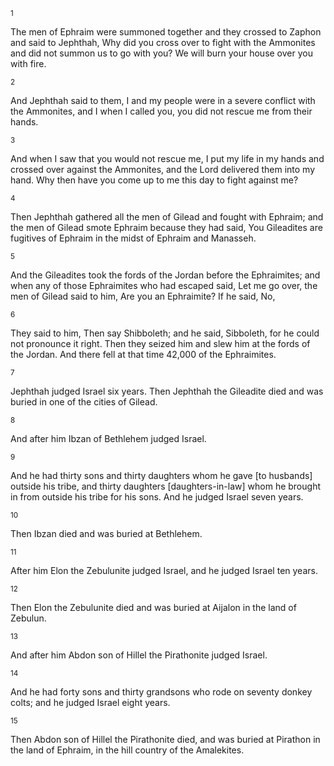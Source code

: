 <sup>1</sup> 

The men of Ephraim were summoned together and they crossed to Zaphon and said to Jephthah, Why did you cross over to fight with the Ammonites and did not summon us to go with you? We will burn your house over you with fire. 

<sup>2</sup> 

And Jephthah said to them, I and my people were in a severe conflict with the Ammonites, and I when I called you, you did not rescue me from their hands. 

<sup>3</sup> 

And when I saw that you would not rescue me, I put my life in my hands and crossed over against the Ammonites, and the Lord delivered them into my hand. Why then have you come up to me this day to fight against me? 

<sup>4</sup> 

Then Jephthah gathered all the men of Gilead and fought with Ephraim; and the men of Gilead smote Ephraim because they had said, You Gileadites are fugitives of Ephraim in the midst of Ephraim and Manasseh. 

<sup>5</sup> 

And the Gileadites took the fords of the Jordan before the Ephraimites; and when any of those Ephraimites who had escaped said, Let me go over, the men of Gilead said to him, Are you an Ephraimite? If he said, No, 

<sup>6</sup> 

They said to him, Then say Shibboleth; and he said, Sibboleth, for he could not pronounce it right. Then they seized him and slew him at the fords of the Jordan. And there fell at that time 42,000 of the Ephraimites. 

<sup>7</sup> 

Jephthah judged Israel six years. Then Jephthah the Gileadite died and was buried in one of the cities of Gilead. 

<sup>8</sup> 

And after him Ibzan of Bethlehem judged Israel. 

<sup>9</sup> 

And he had thirty sons and thirty daughters whom he gave [to husbands] outside his tribe, and thirty daughters [daughters-in-law] whom he brought in from outside his tribe for his sons. And he judged Israel seven years. 

<sup>10</sup> 

Then Ibzan died and was buried at Bethlehem. 

<sup>11</sup> 

After him Elon the Zebulunite judged Israel, and he judged Israel ten years. 

<sup>12</sup> 

Then Elon the Zebulunite died and was buried at Aijalon in the land of Zebulun. 

<sup>13</sup> 

And after him Abdon son of Hillel the Pirathonite judged Israel. 

<sup>14</sup> 

And he had forty sons and thirty grandsons who rode on seventy donkey colts; and he judged Israel eight years. 

<sup>15</sup> 

Then Abdon son of Hillel the Pirathonite died, and was buried at Pirathon in the land of Ephraim, in the hill country of the Amalekites.